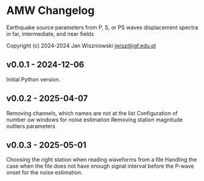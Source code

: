 # AMW Changelog

Earthquake source parameters from P, S, or PS waves displacement spectra
in far, intermediate, and near fields

Copyright (c) 2024-2024 Jan Wiszniowski <jwisz@igf.edu.pl>

## v0.0.1 - 2024-12-06

Initial Python version.

[Discussions]: https://github.com/JanWiszniowski/amw/discussions

## v0.0.2 - 2025-04-07

Removing channels, which names are not at the list
Configuration of number ow windows for noise estimation
Removing station magnitude outliers parameters

## v0.0.3 - 2025-05-01

Choosing the right station when reading waveforms from a file
Handling the case when the file does not have enough signal interval before the P-wave onset for the noise estimation.
